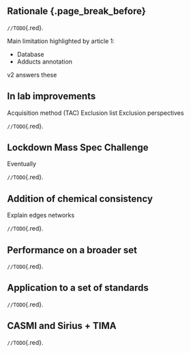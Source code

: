 ## Rationale {.page_break_before}

`//TODO`{.red}.

Main limitation highlighted by article 1:
- Database
- Adducts annotation

v2 answers these 


## In lab improvements

Acquisition method (TAC)
Exclusion list
Exclusion perspectives

`//TODO`{.red}.

## Lockdown Mass Spec Challenge

Eventually

`//TODO`{.red}.

## Addition of chemical consistency

Explain edges networks

`//TODO`{.red}.

## Performance on a broader set

`//TODO`{.red}.

## Application to a set of standards

`//TODO`{.red}.

## CASMI and Sirius + TIMA

`//TODO`{.red}.